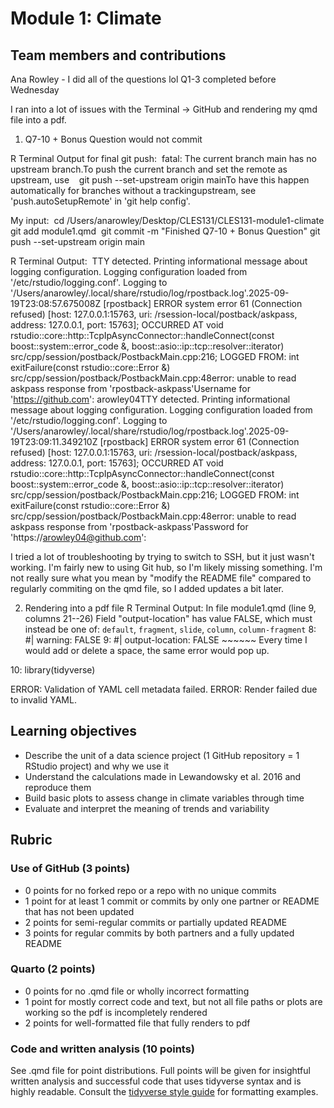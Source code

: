 # Module 1: Climate

## Team members and contributions
Ana Rowley - I did all of the questions lol 
Q1-3 completed before Wednesday

I ran into a lot of issues with the Terminal -> GitHub and rendering my qmd file into a pdf. 
1. Q7-10 + Bonus Question would not commit 

R Terminal Output for final git push: 
fatal: The current branch main has no upstream branch.To push the current branch and set the remote as upstream, use    git push --set-upstream origin mainTo have this happen automatically for branches without a trackingupstream, see 'push.autoSetupRemote' in 'git help config'.

My input: 
cd /Users/anarowley/Desktop/CLES131/CLES131-module1-climate
git add module1.qmd 
git commit -m "Finished Q7-10 + Bonus Question"
git push --set-upstream origin main

R Terminal Output: 
TTY detected. Printing informational message about logging configuration. Logging configuration loaded from '/etc/rstudio/logging.conf'. Logging to '/Users/anarowley/.local/share/rstudio/log/rpostback.log'.2025-09-19T23:08:57.675008Z [rpostback] ERROR system error 61 (Connection refused) [host: 127.0.0.1:15763, uri: /rsession-local/postback/askpass, address: 127.0.0.1, port: 15763]; OCCURRED AT void rstudio::core::http::TcpIpAsyncConnector::handleConnect(const boost::system::error_code &, boost::asio::ip::tcp::resolver::iterator) src/cpp/session/postback/PostbackMain.cpp:216; LOGGED FROM: int exitFailure(const rstudio::core::Error &) src/cpp/session/postback/PostbackMain.cpp:48error: unable to read askpass response from 'rpostback-askpass'Username for 'https://github.com': arowley04TTY detected. Printing informational message about logging configuration. Logging configuration loaded from '/etc/rstudio/logging.conf'. Logging to '/Users/anarowley/.local/share/rstudio/log/rpostback.log'.2025-09-19T23:09:11.349210Z [rpostback] ERROR system error 61 (Connection refused) [host: 127.0.0.1:15763, uri: /rsession-local/postback/askpass, address: 127.0.0.1, port: 15763]; OCCURRED AT void rstudio::core::http::TcpIpAsyncConnector::handleConnect(const boost::system::error_code &, boost::asio::ip::tcp::resolver::iterator) src/cpp/session/postback/PostbackMain.cpp:216; LOGGED FROM: int exitFailure(const rstudio::core::Error &) src/cpp/session/postback/PostbackMain.cpp:48error: unable to read askpass response from 'rpostback-askpass'Password for 'https://arowley04@github.com': 

I tried a lot of troubleshooting by trying to switch to SSH, but it just wasn't working. I'm fairly new to using Git hub, so I'm likely missing something. I'm not really sure what you mean by "modify the README file" compared to regularly commiting on the qmd file, so I added updates a bit later. 

2. Rendering into a pdf file
R Terminal Output:
In file module1.qmd
(line 9, columns 21--26) Field "output-location" has value FALSE, which must instead be one of: `default`, `fragment`, `slide`, `column`, `column-fragment`
 8: #| warning: FALSE
 9: #| output-location: FALSE
                       ~~~~~~
Every time I would add or delete a space, the same error would pop up. 

10: library(tidyverse)

ERROR: Validation of YAML cell metadata failed.
ERROR: Render failed due to invalid YAML.

## Learning objectives

 - Describe the unit of a data science project (1 GitHub repository = 1 RStudio project) and why we use it
 - Understand the calculations made in Lewandowsky et al. 2016 and reproduce them
 - Build basic plots to assess change in climate variables through time
 - Evaluate and interpret the meaning of trends and variability
 
## Rubric

### Use of GitHub (3 points)
 - 0 points for no forked repo or a repo with no unique commits
 - 1 point for at least 1 commit or commits by only one partner or README that has not been updated
 - 2 points for semi-regular commits or partially updated README
 - 3 points for regular commits by both partners and a fully updated README
 
### Quarto (2 points)
 - 0 points for no .qmd file or wholly incorrect formatting
 - 1 point for mostly correct code and text, but not all file paths or plots are working so the pdf is incompletely rendered
 - 2 points for well-formatted file that fully renders to pdf

### Code and written analysis (10 points)
See .qmd file for point distributions. 
Full points will be given for insightful written analysis and successful code that uses tidyverse syntax and is highly readable. 
Consult the [tidyverse style guide](https://style.tidyverse.org/) for formatting examples. 
